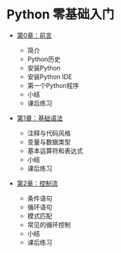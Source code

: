 # Python 零基础入门

- [第0章：前言](/Python/base/chapter0.md)
  
  - 简介
  - Python历史
  - 安装Python
  - 安装Python IDE
  - 第一个Python程序
  - 小结
  - 课后练习

- [第1章：基础语法](/Python/base/chapter1.md)
  
  - 注释与代码风格
  - 变量与数据类型
  - 基本运算符和表达式
  - 小结
  - 课后练习

- [第2章：控制流](/Python/base/chapter2.md)
  
  - 条件语句
  - 循环语句
  - 模式匹配
  - 常见的循环控制
  - 小结
  - 课后练习